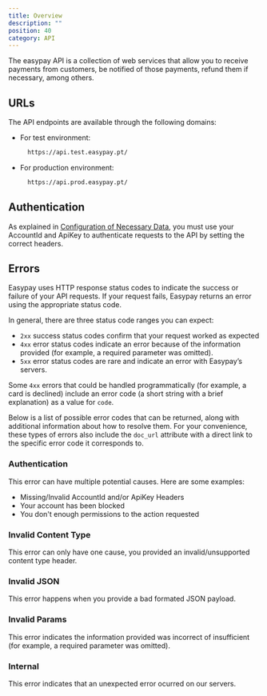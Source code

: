 ```yaml
---
title: Overview
description: ""
position: 40
category: API
---
```


The easypay API is a collection of web services that allow you to receive payments from customers, be notified of those payments, refund them if necessary, among others.

## URLs

The API endpoints are available through the following domains:

- For test environment:
  ```bash
    https://api.test.easypay.pt/
  ```
- For production environment:
  ```bash
    https://api.prod.easypay.pt/
  ```

## Authentication

As explained in [Configuration of Necessary Data](/first-steps/necessary-data#authentication), you must use your AccountId and ApiKey to authenticate requests to the API by setting the correct headers.

## Errors

Easypay uses HTTP response status codes to indicate the success or failure of your API requests. If your request fails, Easypay returns an error using the appropriate status code.

In general, there are three status code ranges you can expect:

- `2xx` success status codes confirm that your request worked as expected
- `4xx` error status codes indicate an error because of the information provided (for example, a required parameter was omitted).
- `5xx` error status codes are rare and indicate an error with Easypay’s servers.

Some `4xx` errors that could be handled programmatically (for example, a card is declined) include an error code (a short string with a brief explanation) as a value for `code`.

Below is a list of possible error codes that can be returned, along with additional information about how to resolve them. For your convenience, these types of errors also include the `doc_url` attribute with a direct link to the specific error code it corresponds to.

### Authentication

This error can have multiple potential causes. Here are some examples:

- Missing/Invalid AccountId and/or ApiKey Headers
- Your account has been blocked
- You don't enough permissions to the action requested

### Invalid Content Type

This error can only have one cause, you provided an invalid/unsupported content type header.

### Invalid JSON

This error happens when you provide a bad formated JSON payload.

### Invalid Params

This error indicates the information provided was incorrect of insufficient (for example, a required parameter was omitted).

### Internal

This error indicates that an unexpected error ocurred on our servers.
